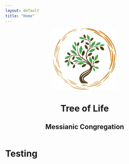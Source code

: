 ```yaml
---
layout: default
title: "Home"
---
```


<header class="header">
  <div class="overlay"></div>
   <div class="container align-middle justify-content-center">
		<div class="TOL-logo text-center mx-auto">
			<img src="assets/img/EtzChayimLogo.svg" alt="Etz Chayim logo" width="200px" class="img-fluid">
			<h1 class="text-success display-2 mb-0 pb-0">Tree of Life</h1>
			<h2 class="text-secondary text-uppercase font-weight-lighter mt-n4">Messianic Congregation</h2>
		</div>
   </div>  
</header>

  <h1>Testing</h1>
